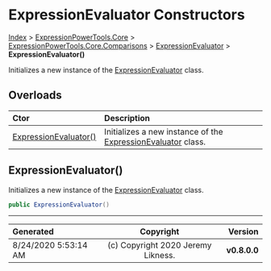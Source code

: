 ﻿# ExpressionEvaluator Constructors

[Index](../index.md) > [ExpressionPowerTools.Core](ExpressionPowerTools.Core.a.md) > [ExpressionPowerTools.Core.Comparisons](ExpressionPowerTools.Core.Comparisons.n.md) > [ExpressionEvaluator](ExpressionPowerTools.Core.Comparisons.ExpressionEvaluator.cs.md) > **ExpressionEvaluator()**

Initializes a new instance of the [ExpressionEvaluator](ExpressionPowerTools.Core.Comparisons.ExpressionEvaluator.cs.md) class.

## Overloads

| Ctor | Description |
| :-- | :-- |
| [ExpressionEvaluator()](#expressionevaluator) | Initializes a new instance of the [ExpressionEvaluator](ExpressionPowerTools.Core.Comparisons.ExpressionEvaluator.cs.md) class. |

## ExpressionEvaluator()

Initializes a new instance of the [ExpressionEvaluator](ExpressionPowerTools.Core.Comparisons.ExpressionEvaluator.cs.md) class.

```csharp
public ExpressionEvaluator()
```



---

| Generated | Copyright | Version |
| :-- | :-: | --: |
| 8/24/2020 5:53:14 AM | (c) Copyright 2020 Jeremy Likness. | **v0.8.0.0** |
